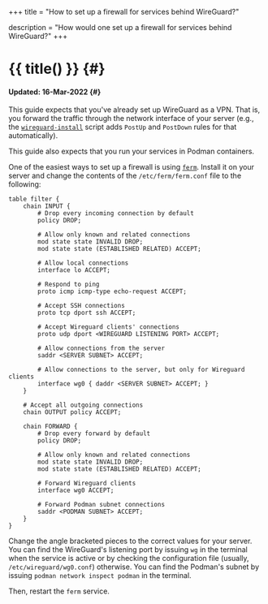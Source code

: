 +++
title = "How to set up a firewall for services behind WireGuard?"

description = "How would one set up a firewall for services behind WireGuard?"
+++

# {{ title() }} {#}
#### Updated: 16-Mar-2022 {#}

This guide expects that you've already set up WireGuard as a VPN. That is, you forward the traffic through the network interface of your server (e.g., the [`wireguard-install`](https://github.com/angristan/wireguard-install) script adds `PostUp` and `PostDown` rules for that automatically).

This guide also expects that you run your services in Podman containers.

One of the easiest ways to set up a firewall is using [`ferm`](http://ferm.foo-projects.org). Install it on your server and change the contents of the `/etc/ferm/ferm.conf` file to the following:

```
table filter {
    chain INPUT {
        # Drop every incoming connection by default
        policy DROP;

        # Allow only known and related connections
        mod state state INVALID DROP;
        mod state state (ESTABLISHED RELATED) ACCEPT;

        # Allow local connections
        interface lo ACCEPT;

        # Respond to ping
        proto icmp icmp-type echo-request ACCEPT;

        # Accept SSH connections
        proto tcp dport ssh ACCEPT;

        # Accept Wireguard clients' connections
        proto udp dport <WIREGUARD LISTENING PORT> ACCEPT;

        # Allow connections from the server
        saddr <SERVER SUBNET> ACCEPT;

        # Allow connections to the server, but only for Wireguard clients
        interface wg0 { daddr <SERVER SUBNET> ACCEPT; }
    }

    # Accept all outgoing connections
    chain OUTPUT policy ACCEPT;

    chain FORWARD {
        # Drop every forward by default
        policy DROP;

        # Allow only known and related connections
        mod state state INVALID DROP;
        mod state state (ESTABLISHED RELATED) ACCEPT;

        # Forward Wireguard clients
        interface wg0 ACCEPT;

        # Forward Podman subnet connections
        saddr <PODMAN SUBNET> ACCEPT;
    }
}
```

Change the angle bracketed pieces to the correct values for your server. You can find the WireGuard's listening port by issuing `wg` in the terminal when the service is active or by checking the configuration file (usually, `/etc/wireguard/wg0.conf`) otherwise. You can find the Podman's subnet by issuing `podman network inspect podman` in the terminal.

Then, restart the `ferm` service.

